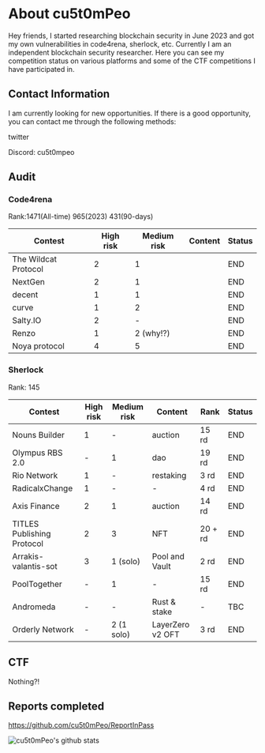 # About cu5t0mPeo

Hey friends, I started researching blockchain security in June 2023 and got my own vulnerabilities in code4rena, sherlock, etc. Currently I am an independent blockchain security researcher. Here you can see my competition status on various platforms and some of the CTF competitions I have participated in.

## Contact Information

I am currently looking for new opportunities. If there is a good opportunity, you can contact me through the following methods:

twitter



Discord: cu5t0mpeo



## Audit

### Code4rena

Rank:1471(All-time) 965(2023) 431(90-days)

| Contest              | High risk | Medium risk | Content | Status |
| -------------------- | --------- | ----------- | ------- | ------ |
| The Wildcat Protocol | 2         | 1           |         | END    |
| NextGen              | 2         | 1           |         | END    |
| decent               | 1         | 1           |         | END    |
| curve                | 1         | 2           |         | END    |
| Salty.IO             | 2         | -           |         | END    |
| Renzo                | 1         | 2 (why!?)   |         | END    |
| Noya protocol        | 4         | 5           |         | END    |

### Sherlock

Rank: 145

| Contest                    | High risk | Medium risk | Content          | Rank    | Status |
| -------------------------- | --------- | ----------- | ---------------- | ------- | ------ |
| Nouns Builder              | 1         | -           | auction          | 15 rd   | END    |
| Olympus RBS 2.0            | -         | 1           | dao              | 19 rd   | END    |
| Rio Network                | 1         | -           | restaking        | 3 rd    | END    |
| RadicalxChange             | 1         | -           | -                | 4 rd    | END    |
| Axis Finance               | 2         | 1           | auction          | 14 rd   | END    |
| TITLES Publishing Protocol | 2         | 3           | NFT              | 20 + rd | END    |
| Arrakis-valantis-sot       | 3         | 1 (solo)    | Pool and Vault   | 2 rd    | END    |
| PoolTogether               | -         | 1           | -                | 15 rd   | END    |
| Andromeda                  | -         | -           | Rust & stake     | -       | TBC    |
| Orderly Network            | -         | 2 (1 solo)  | LayerZero v2 OFT | 3 rd    | END    |

## CTF

Nothing?!

## Reports completed

https://github.com/cu5t0mPeo/ReportInPass

<!--
**cu5t0mPeo/cu5t0mPeo** is a ✨ _special_ ✨ repository because its `README.md` (this file) appears on your GitHub profile.

Here are some ideas to get you started:

- 🔭 I’m currently working on ...
- 🌱 I’m currently learning ...
- 👯 I’m looking to collaborate on ...
- 🤔 I’m looking for help with ...
- 💬 Ask me about ...
- 📫 How to reach me: ...
- 😄 Pronouns: ...
- ⚡ Fun fact: ...
--> 
![cu5t0mPeo's github stats](https://github-readme-stats.vercel.app/api?username=cu5t0mPeo&show_icons=true&hide_border=true)
